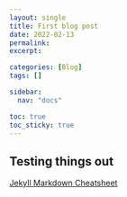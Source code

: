 ```yaml
---
layout: single
title: First blog post
date: 2022-02-13
permalink:
excerpt:

categories: [Blog]
tags: []

sidebar:
  nav: "docs"

toc: true
toc_sticky: true
---
```


## Testing things out

[Jekyll Markdown Cheatsheet](Jekyll%20Markdown%20Cheatsheet.md)